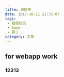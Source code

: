 ```yaml
---
title: 測試用
date: 2017-10-21 21:56:07
tags:
 - 隨便玩玩
 - Swoo
 - 鍋子
category: 文章
---
```

## for webapp work

### 12313


